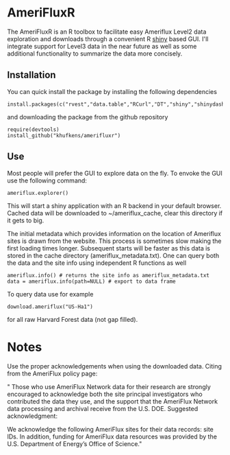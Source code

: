 # AmeriFluxR

The AmeriFluxR is an R toolbox to facilitate easy Ameriflux Level2 data exploration and downloads through a convenient R [shiny](http://shiny.rstudio.com/) based GUI. I'll integrate support for Level3 data in the near future as well as some additional functionality to summarize the data more concisely.

## Installation

You can quick install the package by installing the following dependencies

	install.packages(c("rvest","data.table","RCurl","DT","shiny","shinydashboard","leaflet","plotly","devtools"))

and downloading the package from the github repository

	require(devtools)
	install_github("khufkens/amerifluxr")

## Use

Most people will prefer the GUI to explore data on the fly. To envoke the GUI use the following command:

	ameriflux.explorer()

This will start a shiny application with an R backend in your default browser. Cached data will be downloaded to ~/ameriflux_cache, clear this directory if it gets to big.

The initial metadata which provides information on the location of Ameriflux sites is drawn from the website. This process is sometimes slow making the first loading times longer. Subsequent starts will be faster as this data is stored in the cache directory (ameriflux_metadata.txt). One can query both the data and the site info using independent R functions as well

	ameriflux.info() # returns the site info as ameriflux_metadata.txt
	data = ameriflux.info(path=NULL) # export to data frame

To query data use for example

	download.ameriflux("US-Ha1")

for all raw Harvard Forest data (not gap filled).

# Notes
Use the proper acknowledgements when using the downloaded data. Citing from the AmeriFlux policy page:

" Those who use AmeriFlux Network data for their research are strongly encouraged to acknowledge both the site principal investigators who contributed the data they use, and the support that the AmeriFlux Network data processing and archival receive from the U.S. DOE. Suggested acknowledgment:

We acknowledge the following AmeriFlux sites for their data records: site IDs. In addition, funding for AmeriFlux data resources was provided by the U.S. Department of Energy’s Office of Science."
